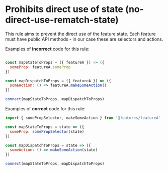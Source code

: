 # Prohibits direct use of state (no-direct-use-rematch-state)

This rule aims to prevent the direct use of the feature state. Each feature must have public API methods - in our case these are selectors and actions.

Examples of **incorrect** code for this rule:

```js

const mapStateToProps = ({ featureA }) => ({
  someProp: featureA.someProp
})

const mapDispatchToProps = ({ featureA }) => ({
  someAction: () => featureA.makeSomeAction()
})

connect(mapStateToProps, mapDispatchToProps)

```

Examples of **correct** code for this rule:

```js
import { somePropSelector, makeSomeAction } from '@features/featureA'

const mapStateToProps = state => ({
  someProp: somePropSelector(state)
})

const mapDispatchToProps = state => ({
  someAction: () => makeSomeAction(state)
})

connect(mapStateToProps, mapDispatchToProps)

```
